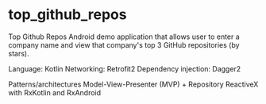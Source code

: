 # top_github_repos
Top Github Repos
Android demo application that allows user to enter a company name and view that company's top 3 GitHub repositories (by stars).

Language: Kotlin
Networking: Retrofit2
Dependency injection: Dagger2


Patterns/architectures
Model-View-Presenter (MVP) + Repository 
ReactiveX with RxKotlin and RxAndroid


